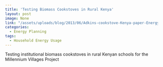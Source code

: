 ```yaml
---
title: 'Testing Biomass Cookstoves in Rural Kenya'
layout: post
image: None
link: "/assets/uploads/blog/2013/06/Adkins-cookstove-Kenya-paper-Energy-for-S.D.-version-8.10.pdf"
categories:
  - Energy Planning
tags:
  - Household Energy Usage
---
```


 Testing institutional biomass cookstoves in rural Kenyan schools for the Millennium Villages Project
